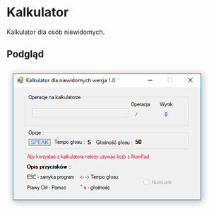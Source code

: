 # Kalkulator
Kalkulator dla osób niewidomych.

## Podgląd
![Freelancer Preview](https://github.com/Lukaszm328/Kalkulator/blob/master/preview.png?raw=true)
